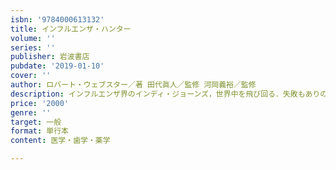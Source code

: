 ```yaml
---
isbn: '9784000613132'
title: インフルエンザ・ハンター
volume: ''
series: ''
publisher: 岩波書店
pubdate: '2019-01-10'
cover: ''
author: ロバート・ウェブスター／著 田代眞人／監修 河岡義裕／監修
description: インフルエンザ界のインディ・ジョーンズ，世界中を飛び回る．失敗もありの，痛快，科学冒険物語．
price: '2000'
genre: ''
target: 一般
format: 単行本
content: 医学・歯学・薬学

---
```

